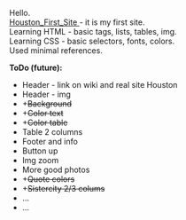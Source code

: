 Hello.<br>
<a href="http://houstonmyfirstsite.unaux.com">Houston_First_Site </a>- it is my first site.
<br>
Learning HTML - basic tags, lists, tables, img.<br>
Learning CSS - basic selectors, fonts, colors.<br>
Used minimal references.

<strong>ToDo (future):</strong>

<ul>
  <li>Header - link on wiki and real site Houston</li>
  <li>Header - img</li>
   <li>+<strike>Background</strike></li>
   <li>+<strike>Color text</strike></li>
   <li>+<strike>Color table</strike></li>
   <li>Table 2 columns</li>
   <li>Footer and info</li>
   <li>Button up</li>
   <li>Img zoom</li>
   <li>More good photos</li>
  <li>+<strike>Quote colors</strike> </li>
   <li>+<strike>Sistercity 2/3 colums</strike></li>
   <li>...</li>
   <li>...</li>
</ul>
